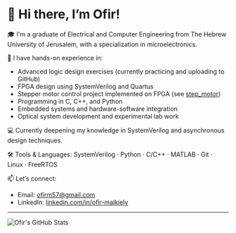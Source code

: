 # 👋 Hi there, I’m Ofir!

🎓 I'm a graduate of Electrical and Computer Engineering from The Hebrew University of Jerusalem, with a specialization in microelectronics.



🔧 I have hands-on experience in:
- Advanced logic design exercises (currently practicing and uploading to GitHub)
- FPGA design using SystemVerilog and Quartus
- Stepper motor control project implemented on FPGA (see [step_motor](https://github.com/ofirm57/Step_Motor-Controller-))
- Programming in C, C++, and Python
- Embedded systems and hardware-software integration
- Optical system development and experimental lab work


💻 Currently deepening my knowledge in SystemVerilog and asynchronous design techniques.


🛠️ Tools & Languages:
SystemVerilog · Python · C/C++ · MATLAB · Git · Linux · FreeRTOS

📫 Let’s connect:
- Email: ofirm57@gmail.com
- LinkedIn: [linkedin.com/in/ofir-malkiely](https://www.linkedin.com/in/ofir-malkiely/)

---

![Ofir's GitHub Stats](https://github-readme-stats.vercel.app/api?username=ofirm57&show_icons=true&theme=default)

